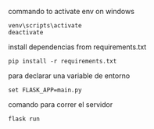 commando to activate env on windows
```
venv\scripts\activate
deactivate
```
install dependencias from requirements.txt
```
pip install -r requirements.txt
```
para declarar una variable de entorno
```
set FLASK_APP=main.py
```
comando para correr el servidor
```
flask run
```